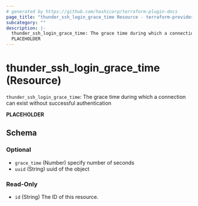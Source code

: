 ```yaml
---
# generated by https://github.com/hashicorp/terraform-plugin-docs
page_title: "thunder_ssh_login_grace_time Resource - terraform-provider-thunder"
subcategory: ""
description: |-
  thunder_ssh_login_grace_time: The grace time during which a connection can exist without successful authentication
  PLACEHOLDER
---
```


# thunder_ssh_login_grace_time (Resource)

`thunder_ssh_login_grace_time`: The grace time during which a connection can exist without successful authentication

__PLACEHOLDER__



<!-- schema generated by tfplugindocs -->
## Schema

### Optional

- `grace_time` (Number) specify number of seconds
- `uuid` (String) uuid of the object

### Read-Only

- `id` (String) The ID of this resource.


